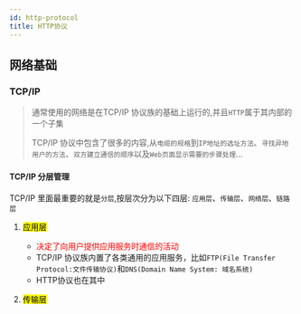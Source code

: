 ```yaml
---
id: http-protocol
title: HTTP协议
---
```


## 网络基础

### TCP/IP

> 通常使用的网络是在TCP/IP 协议族的基础上运行的,并且`HTTP`属于其内部的一个子集 
>
> TCP/IP 协议中包含了很多的内容,从`电缆的规格`到`IP地址的选址方法`、`寻找异地用户的方法`、`双方建立通信的顺序`以及`Web页面显示需要的步骤处理`…

#### TCP/IP 分层管理

TCP/IP 里面最重要的就是`分层`,按层次分为以下四层: `应用层`、`传输层`、`网络层`、`链路层`

1. <mark>应用层</mark>

   - <font color='red'>决定了向用户提供应用服务时通信的活动</font>
   - TCP/IP 协议族内置了各类通用的应用服务，比如`FTP(File Transfer Protocol:文件传输协议)`和`DNS(Domain Name System: 域名系统)`
   - HTTP协议也在其中
2. <mark>传输层</mark>